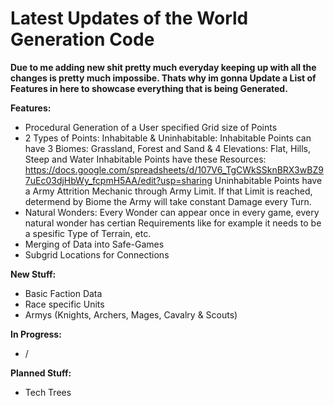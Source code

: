 # Latest Updates of the World Generation Code

**Due to me adding new shit pretty much everyday keeping up with all the changes is pretty much impossibe.
Thats why im gonna Update a List of Features in here to showcase everything that is being Generated.**

**Features:**
- Procedural Generation of a User specified Grid size of Points
- 2 Types of Points: Inhabitable & Uninhabitable:
Inhabitable Points can have 3 Biomes: Grassland, Forest and Sand & 4 Elevations: Flat, Hills, Steep and Water
Inhabitable Points have these Resources: https://docs.google.com/spreadsheets/d/107V6_TgCWkSSknBRX3wBZ97uEc03djHbWy_fcpmH5AA/edit?usp=sharing
Uninhabitable Points have a Army Attrition Mechanic through Army Limit. If that Limit is reached, determend by Biome the Army will take constant Damage every Turn.
- Natural Wonders: Every Wonder can appear once in every game, every natural wonder has certian Requirements like for example it needs to be a spesific Type of Terrain, etc.
- Merging of Data into Safe-Games
- Subgrid Locations for Connections

**New Stuff:**
- Basic Faction Data
- Race specific Units
- Armys (Knights, Archers, Mages, Cavalry & Scouts)

**In Progress:**
- /

**Planned Stuff:**
- Tech Trees
